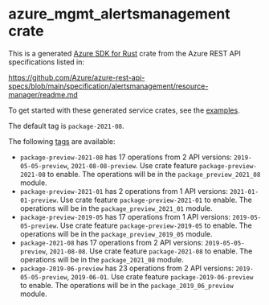 # azure_mgmt_alertsmanagement crate

This is a generated [Azure SDK for Rust](https://github.com/Azure/azure-sdk-for-rust) crate from the Azure REST API specifications listed in:

https://github.com/Azure/azure-rest-api-specs/blob/main/specification/alertsmanagement/resource-manager/readme.md

To get started with these generated service crates, see the [examples](https://github.com/Azure/azure-sdk-for-rust/blob/main/services/README.md#examples).

The default tag is `package-2021-08`.

The following [tags](https://github.com/Azure/azure-sdk-for-rust/blob/main/services/tags.md) are available:

- `package-preview-2021-08` has 17 operations from 2 API versions: `2019-05-05-preview`, `2021-08-08-preview`. Use crate feature `package-preview-2021-08` to enable. The operations will be in the `package_preview_2021_08` module.
- `package-preview-2021-01` has 2 operations from 1 API versions: `2021-01-01-preview`. Use crate feature `package-preview-2021-01` to enable. The operations will be in the `package_preview_2021_01` module.
- `package-preview-2019-05` has 17 operations from 1 API versions: `2019-05-05-preview`. Use crate feature `package-preview-2019-05` to enable. The operations will be in the `package_preview_2019_05` module.
- `package-2021-08` has 17 operations from 2 API versions: `2019-05-05-preview`, `2021-08-08`. Use crate feature `package-2021-08` to enable. The operations will be in the `package_2021_08` module.
- `package-2019-06-preview` has 23 operations from 2 API versions: `2019-05-05-preview`, `2019-06-01`. Use crate feature `package-2019-06-preview` to enable. The operations will be in the `package_2019_06_preview` module.
